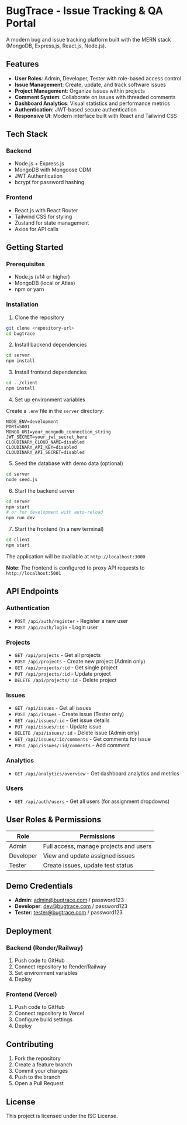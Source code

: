 # BugTrace - Issue Tracking & QA Portal

A modern bug and issue tracking platform built with the MERN stack (MongoDB, Express.js, React.js, Node.js).

## Features

- **User Roles**: Admin, Developer, Tester with role-based access control
- **Issue Management**: Create, update, and track software issues
- **Project Management**: Organize issues within projects
- **Comment System**: Collaborate on issues with threaded comments
- **Dashboard Analytics**: Visual statistics and performance metrics
- **Authentication**: JWT-based secure authentication
- **Responsive UI**: Modern interface built with React and Tailwind CSS

## Tech Stack

### Backend

- Node.js + Express.js
- MongoDB with Mongoose ODM
- JWT Authentication
- bcrypt for password hashing

### Frontend

- React.js with React Router
- Tailwind CSS for styling
- Zustand for state management
- Axios for API calls

## Getting Started

### Prerequisites

- Node.js (v14 or higher)
- MongoDB (local or Atlas)
- npm or yarn

### Installation

1. Clone the repository

```bash
git clone <repository-url>
cd bugtrace
```

2. Install backend dependencies

```bash
cd server
npm install
```

3. Install frontend dependencies

```bash
cd ../client
npm install
```

4. Set up environment variables

Create a `.env` file in the `server` directory:

```env
NODE_ENV=development
PORT=5001
MONGO_URI=your_mongodb_connection_string
JWT_SECRET=your_jwt_secret_here
CLOUDINARY_CLOUD_NAME=disabled
CLOUDINARY_API_KEY=disabled
CLOUDINARY_API_SECRET=disabled
```

5. Seed the database with demo data (optional)

```bash
cd server
node seed.js
```

6. Start the backend server

```bash
cd server
npm start
# or for development with auto-reload
npm run dev
```

7. Start the frontend (in a new terminal)

```bash
cd client
npm start
```

The application will be available at `http://localhost:3000`

**Note**: The frontend is configured to proxy API requests to `http://localhost:5001`

## API Endpoints

### Authentication

- `POST /api/auth/register` - Register a new user
- `POST /api/auth/login` - Login user

### Projects

- `GET /api/projects` - Get all projects
- `POST /api/projects` - Create new project (Admin only)
- `GET /api/projects/:id` - Get single project
- `PUT /api/projects/:id` - Update project
- `DELETE /api/projects/:id` - Delete project

### Issues

- `GET /api/issues` - Get all issues
- `POST /api/issues` - Create issue (Tester only)
- `GET /api/issues/:id` - Get issue details
- `PUT /api/issues/:id` - Update issue
- `DELETE /api/issues/:id` - Delete issue (Admin only)
- `GET /api/issues/:id/comments` - Get comments for issue
- `POST /api/issues/:id/comments` - Add comment

### Analytics

- `GET /api/analytics/overview` - Get dashboard analytics and metrics

### Users

- `GET /api/auth/users` - Get all users (for assignment dropdowns)

## User Roles & Permissions

| Role      | Permissions                            |
| --------- | -------------------------------------- |
| Admin     | Full access, manage projects and users |
| Developer | View and update assigned issues        |
| Tester    | Create issues, update test status      |

## Demo Credentials

- **Admin**: admin@bugtrace.com / password123
- **Developer**: dev@bugtrace.com / password123
- **Tester**: tester@bugtrace.com / password123

## Deployment

### Backend (Render/Railway)

1. Push code to GitHub
2. Connect repository to Render/Railway
3. Set environment variables
4. Deploy

### Frontend (Vercel)

1. Push code to GitHub
2. Connect repository to Vercel
3. Configure build settings
4. Deploy

## Contributing

1. Fork the repository
2. Create a feature branch
3. Commit your changes
4. Push to the branch
5. Open a Pull Request

## License

This project is licensed under the ISC License.
